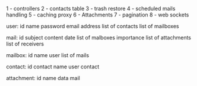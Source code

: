 1 - controllers
2 - contacts table
3 - trash restore
4 - scheduled mails handling
5 - caching proxy
6 - Attachments
7 - pagination
8 - web sockets

user:
   id 
   name
   password
   email address
   list of contacts
   list of mailboxes

mail:
   id
   subject
   content
   date
   list of malboxes
   importance
   list of attachments
   list of receivers

mailbox:
   id
   name
   user
   list of mails

contact:
   id
   contact name
   user
   contact

attachment:
   id
   name
   data
   mail